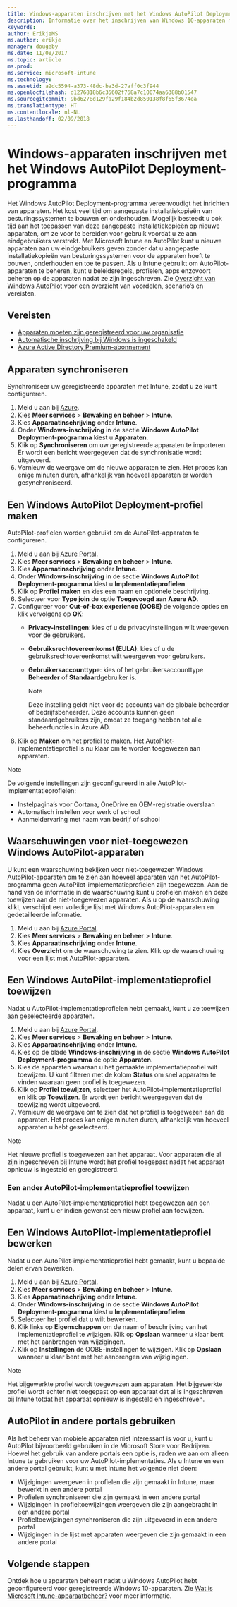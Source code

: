 ```yaml
---
title: Windows-apparaten inschrijven met het Windows AutoPilot Deployment-programma
description: Informatie over het inschrijven van Windows 10-apparaten met het Windows AutoPilot Deployment-programma.
keywords: 
author: ErikjeMS
ms.author: erikje
manager: dougeby
ms.date: 11/08/2017
ms.topic: article
ms.prod: 
ms.service: microsoft-intune
ms.technology: 
ms.assetid: a2dc5594-a373-48dc-ba3d-27aff0c3f944
ms.openlocfilehash: d1276818b6c35602f768a7c10074aa6388b01547
ms.sourcegitcommit: 9bd6278d129fa29f184b2d850138f8f65f3674ea
ms.translationtype: HT
ms.contentlocale: nl-NL
ms.lasthandoff: 02/09/2018
---
```

# <a name="enroll-windows-devices-using-windows-autopilot-deployment-program"></a>Windows-apparaten inschrijven met het Windows AutoPilot Deployment-programma
Het Windows AutoPilot Deployment-programma vereenvoudigt het inrichten van apparaten. Het kost veel tijd om aangepaste installatiekopieën van besturingssystemen te bouwen en onderhouden. Mogelijk besteedt u ook tijd aan het toepassen van deze aangepaste installatiekopieën op nieuwe apparaten, om ze voor te bereiden voor gebruik voordat u ze aan eindgebruikers verstrekt. Met Microsoft Intune en AutoPilot kunt u nieuwe apparaten aan uw eindgebruikers geven zonder dat u aangepaste installatiekopieën van besturingssystemen voor de apparaten hoeft te bouwen, onderhouden en toe te passen. Als u Intune gebruikt om AutoPilot-apparaten te beheren, kunt u beleidsregels, profielen, apps enzovoort beheren op de apparaten nadat ze zijn ingeschreven. Zie [Overzicht van Windows AutoPilot](https://docs.microsoft.com/windows/deployment/windows-autopilot/windows-10-autopilot) voor een overzicht van voordelen, scenario’s en vereisten.

## <a name="prerequisites"></a>Vereisten
- [Apparaten moeten zijn geregistreerd voor uw organisatie](https://docs.microsoft.com/windows/deployment/windows-autopilot/windows-10-autopilot#device-registration-and-oobe-customization)
- [Automatische inschrijving bij Windows is ingeschakeld](https://docs.microsoft.com/intune-classic/deploy-use/set-up-windows-device-management-with-microsoft-intune#enable-windows-10-automatic-enrollment)
- [Azure Active Directory Premium-abonnement](https://docs.microsoft.com/azure/active-directory/active-directory-get-started-premium) <!--&#40;[trial subscription](http://go.microsoft.com/fwlink/?LinkID=816845)&#41;-->

## <a name="synchronize-devices"></a>Apparaten synchroniseren
Synchroniseer uw geregistreerde apparaten met Intune, zodat u ze kunt configureren.

1. Meld u aan bij [Azure](https://portal.azure.com/).
2. Kies **Meer services** > **Bewaking en beheer** > **Intune**.
3. Kies **Apparaatinschrijving** onder **Intune**.
4. Onder **Windows-inschrijving** in de sectie **Windows AutoPilot Deployment-programma** kiest u **Apparaten**.
5. Klik op **Synchroniseren** om uw geregistreerde apparaten te importeren. Er wordt een bericht weergegeven dat de synchronisatie wordt uitgevoerd.
6. Vernieuw de weergave om de nieuwe apparaten te zien. Het proces kan enige minuten duren, afhankelijk van hoeveel apparaten er worden gesynchroniseerd.  

## <a name="create-an-autopilot-deployment-profile"></a>Een Windows AutoPilot Deployment-profiel maken
AutoPilot-profielen worden gebruikt om de AutoPilot-apparaten te configureren.
1. Meld u aan bij [Azure Portal](https://portal.azure.com/). 
2. Kies **Meer services** > **Bewaking en beheer** > **Intune**.
3. Kies **Apparaatinschrijving** onder **Intune**.
4. Onder **Windows-inschrijving** in de sectie **Windows AutoPilot Deployment-programma** kiest u **Implementatieprofielen**.
5. Klik op **Profiel maken** en kies een naam en optionele beschrijving. 
6. Selecteer voor **Type join** de optie **Toegevoegd aan Azure AD**.
7. Configureer voor **Out-of-box experience (OOBE)** de volgende opties en klik vervolgens op **OK**: 
   - **Privacy-instellingen**: kies of u de privacyinstellingen wilt weergeven voor de gebruikers. 
   - **Gebruiksrechtovereenkomst (EULA)**: kies of u de gebruiksrechtovereenkomst wilt weergeven voor gebruikers.
   - **Gebruikersaccounttype**: kies of het gebruikersaccounttype **Beheerder** of **Standaard**gebruiker is.

     > [!Note]    
     > Deze instelling geldt niet voor de accounts van de globale beheerder of bedrijfsbeheerder. Deze accounts kunnen geen standaardgebruikers zijn, omdat ze toegang hebben tot alle beheerfuncties in Azure AD.
8. Klik op **Maken** om het profiel te maken. Het AutoPilot-implementatieprofiel is nu klaar om te worden toegewezen aan apparaten.
     
> [!Note]    
> De volgende instellingen zijn geconfigureerd in alle AutoPilot-implementatieprofielen:
> - Instelpagina’s voor Cortana, OneDrive en OEM-registratie overslaan
> - Automatisch instellen voor werk of school
> - Aanmeldervaring met naam van bedrijf of school    

## <a name="alerts-for-windows-autopilot-unassigned-devices-----163236---"></a>Waarschuwingen voor niet-toegewezen Windows AutoPilot-apparaten <!-- 163236 -->
U kunt een waarschuwing bekijken voor niet-toegewezen Windows AutoPilot-apparaten om te zien aan hoeveel apparaten van het AutoPilot-programma geen AutoPilot-implementatieprofielen zijn toegewezen. Aan de hand van de informatie in de waarschuwing kunt u profielen maken en deze toewijzen aan de niet-toegewezen apparaten. Als u op de waarschuwing klikt, verschijnt een volledige lijst met Windows AutoPilot-apparaten en gedetailleerde informatie. 
1. Meld u aan bij [Azure Portal](https://portal.azure.com/). 
2. Kies **Meer services** > **Bewaking en beheer** > **Intune**.
3. Kies **Apparaatinschrijving** onder **Intune**.
4. Kies **Overzicht** om de waarschuwing te zien. Klik op de waarschuwing voor een lijst met AutoPilot-apparaten.  

## <a name="assign-an-autopilot-deployment-profile"></a>Een Windows AutoPilot-implementatieprofiel toewijzen
Nadat u AutoPilot-implementatieprofielen hebt gemaakt, kunt u ze toewijzen aan geselecteerde apparaten.

1. Meld u aan bij [Azure Portal](https://portal.azure.com/). 
2. Kies **Meer services** > **Bewaking en beheer** > **Intune**.
3. Kies **Apparaatinschrijving** onder **Intune**.
4. Kies op de blade **Windows-inschrijving** in de sectie **Windows AutoPilot Deployment-programma** de optie **Apparaten**.
5. Kies de apparaten waaraan u het gemaakte implementatieprofiel wilt toewijzen. U kunt filteren met de kolom **Status** om snel apparaten te vinden waaraan geen profiel is toegewezen. 
6. Klik op **Profiel toewijzen**, selecteer het AutoPilot-implementatieprofiel en klik op **Toewijzen**. Er wordt een bericht weergegeven dat de toewijzing wordt uitgevoerd.
7. Vernieuw de weergave om te zien dat het profiel is toegewezen aan de apparaten. Het proces kan enige minuten duren, afhankelijk van hoeveel apparaten u hebt geselecteerd. 

> [!Note]
> Het nieuwe profiel is toegewezen aan het apparaat. Voor apparaten die al zijn ingeschreven bij Intune wordt het profiel toegepast nadat het apparaat opnieuw is ingesteld en geregistreerd.

### <a name="assign-a-different-autopilot-deployment-profile"></a>Een ander AutoPilot-implementatieprofiel toewijzen
Nadat u een AutoPilot-implementatieprofiel hebt toegewezen aan een apparaat, kunt u er indien gewenst een nieuw profiel aan toewijzen.  

## <a name="edit-an-autopilot-deployment-profile"></a>Een Windows AutoPilot-implementatieprofiel bewerken 
Nadat u een AutoPilot-implementatieprofiel hebt gemaakt, kunt u bepaalde delen ervan bewerken.   
1. Meld u aan bij [Azure Portal](https://portal.azure.com/). 
2. Kies **Meer services** > **Bewaking en beheer** > **Intune**.
3. Kies **Apparaatinschrijving** onder **Intune**.
4. Onder **Windows-inschrijving** in de sectie **Windows AutoPilot Deployment-programma** kiest u **Implementatieprofielen**. 
5. Selecteer het profiel dat u wilt bewerken. 
6. Klik links op **Eigenschappen** om de naam of beschrijving van het implementatieprofiel te wijzigen. Klik op **Opslaan** wanneer u klaar bent met het aanbrengen van wijzigingen. 
7. Klik op **Instellingen** de OOBE-instellingen te wijzigen. Klik op **Opslaan** wanneer u klaar bent met het aanbrengen van wijzigingen. 

> [!NOTE]
> Het bijgewerkte profiel wordt toegewezen aan apparaten. Het bijgewerkte profiel wordt echter niet toegepast op een apparaat dat al is ingeschreven bij Intune totdat het apparaat opnieuw is ingesteld en ingeschreven. 

## <a name="using-autopilot-in-other-portals"></a>AutoPilot in andere portals gebruiken
Als het beheer van mobiele apparaten niet interessant is voor u, kunt u AutoPilot bijvoorbeeld gebruiken in de Microsoft Store voor Bedrijven. Hoewel het gebruik van andere portals een optie is, raden we aan om alleen Intune te gebruiken voor uw AutoPilot-implementaties. Als u Intune en een andere portal gebruikt, kunt u met Intune het volgende niet doen:
- Wijzigingen weergeven in profielen die zijn gemaakt in Intune, maar bewerkt in een andere portal
- Profielen synchroniseren die zijn gemaakt in een andere portal
- Wijzigingen in profieltoewijzingen weergeven die zijn aangebracht in een andere portal
- Profieltoewijzingen synchroniseren die zijn uitgevoerd in een andere portal
- Wijzigingen in de lijst met apparaten weergeven die zijn gemaakt in een andere portal

## <a name="next-steps"></a>Volgende stappen
Ontdek hoe u apparaten beheert nadat u Windows AutoPilot hebt geconfigureerd voor geregistreerde Windows 10-apparaten. Zie [Wat is Microsoft Intune-apparaatbeheer?](https://docs.microsoft.com/intune/device-management) voor meer informatie.